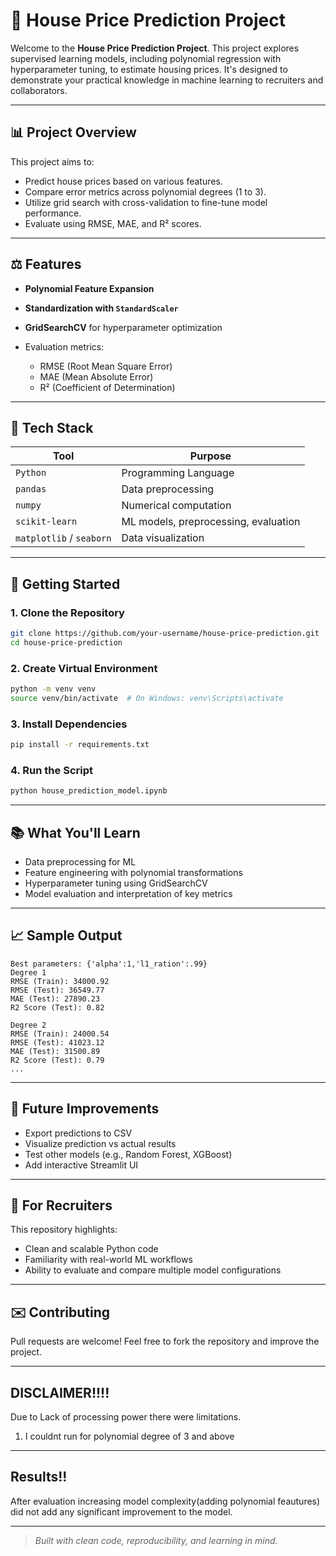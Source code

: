 # 🏡 House Price Prediction Project

Welcome to the **House Price Prediction Project**. This project explores supervised learning models, including polynomial regression with hyperparameter tuning, to estimate housing prices. It's designed to demonstrate your practical knowledge in machine learning to recruiters and collaborators.

---

## 📊 Project Overview

This project aims to:

* Predict house prices based on various features.
* Compare error metrics across polynomial degrees (1 to 3).
* Utilize grid search with cross-validation to fine-tune model performance.
* Evaluate using RMSE, MAE, and R² scores.

---

## ⚖️ Features

* **Polynomial Feature Expansion**
* **Standardization with `StandardScaler`**
* **GridSearchCV** for hyperparameter optimization
* Evaluation metrics:

  * RMSE (Root Mean Square Error)
  * MAE (Mean Absolute Error)
  * R² (Coefficient of Determination)

---

## 🔧 Tech Stack

| Tool                     | Purpose                              |
| ------------------------ | ------------------------------------ |
| `Python`                 | Programming Language                 |
| `pandas`                 | Data preprocessing                   |
| `numpy`                  | Numerical computation                |
| `scikit-learn`           | ML models, preprocessing, evaluation |
| `matplotlib` / `seaborn` | Data visualization                   |

---

## 🚀 Getting Started

### 1. Clone the Repository

```bash
git clone https://github.com/your-username/house-price-prediction.git
cd house-price-prediction
```

### 2. Create Virtual Environment

```bash
python -m venv venv
source venv/bin/activate  # On Windows: venv\Scripts\activate
```

### 3. Install Dependencies

```bash
pip install -r requirements.txt
```

### 4. Run the Script

```bash
python house_prediction_model.ipynb
```

---

## 📚 What You'll Learn

* Data preprocessing for ML
* Feature engineering with polynomial transformations
* Hyperparameter tuning using GridSearchCV
* Model evaluation and interpretation of key metrics

---

## 📈 Sample Output

```text
Best parameters: {'alpha':1,'l1_ration':.99}
Degree 1
RMSE (Train): 34000.92
RMSE (Test): 36549.77
MAE (Test): 27890.23
R2 Score (Test): 0.82

Degree 2
RMSE (Train): 24000.54
RMSE (Test): 41023.12
MAE (Test): 31500.89
R2 Score (Test): 0.79
...
```

---

## 🚧 Future Improvements

* Export predictions to CSV
* Visualize prediction vs actual results
* Test other models (e.g., Random Forest, XGBoost)
* Add interactive Streamlit UI

---

## 👤 For Recruiters

This repository highlights:

* Clean and scalable Python code
* Familiarity with real-world ML workflows
* Ability to evaluate and compare multiple model configurations

---

## ✉️ Contributing

Pull requests are welcome! Feel free to fork the repository and improve the project.

---

## DISCLAIMER!!!!
Due to Lack of processing power there were limitations. 
1) I couldnt run for polynomial degree of 3 and above

---

## Results!!

After evaluation increasing model complexity(adding polynomial feautures) did not add any significant improvement to the model.

---


> *Built with clean code, reproducibility, and learning in mind.*
